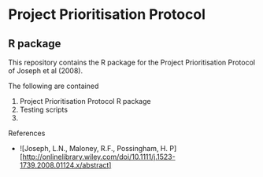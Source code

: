 # Project Prioritisation Protocol
## R package

This repository contains the R package for the Project Prioritisation Protocol of Joseph et al (2008).  

The following are contained

1. Project Prioritisation Protocol R package
2. Testing scripts
3. 


References
* ![Joseph, L.N., Maloney, R.F., Possingham, H. P][http://onlinelibrary.wiley.com/doi/10.1111/j.1523-1739.2008.01124.x/abstract]

